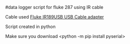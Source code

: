 #data logger script for fluke 287 using IR cable

Cable used [Fluke IR189USB USB Cable adapter](https://www.fluke.com/en-gb/product/accessories/adapters/fluke-ir189usb)


Script created in python 

Make sure you download <python -m pip install pyserial> 


